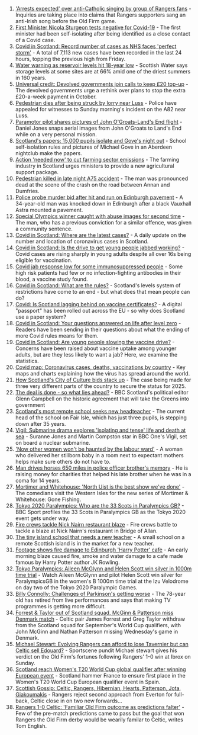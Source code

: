 1. ['Arrests expected' over anti-Catholic singing by group of Rangers fans](https://www.bbc.co.uk/news/uk-scotland-glasgow-west-58384371?at_medium=RSS&at_campaign=KARANGA) - Inquiries are taking place into claims that Rangers supporters sang an anti-Irish song before the Old Firm game.
2. [First Minister Nicola Sturgeon tests negative for Covid-19](https://www.bbc.co.uk/news/uk-scotland-scotland-politics-58361884?at_medium=RSS&at_campaign=KARANGA) - The first minister had been self-isolating after being identified as a close contact of a Covid case.
3. [Covid in Scotland: Record number of cases as NHS faces 'perfect storm'](https://www.bbc.co.uk/news/uk-scotland-58370841?at_medium=RSS&at_campaign=KARANGA) - A total of 7,113 new cases have been recorded in the last 24 hours, topping the previous high from Friday.
4. [Water warning as reservoir levels hit 18-year low](https://www.bbc.co.uk/news/uk-scotland-highlands-islands-58384842?at_medium=RSS&at_campaign=KARANGA) - Scottish Water says storage levels at some sites are at 66% amid one of the driest summers in 160 years.
5. [Universal credit: Devolved governments join calls to keep £20 top-up](https://www.bbc.co.uk/news/uk-58384578?at_medium=RSS&at_campaign=KARANGA) - The devolved governments urge a rethink over plans to stop the extra £20-a-week payment in October.
6. [Pedestrian dies after being struck by lorry near Luss](https://www.bbc.co.uk/news/uk-scotland-glasgow-west-58384844?at_medium=RSS&at_campaign=KARANGA) - Police have appealed for witnesses to Sunday morning's incident on the A82 near Luss.
7. [Paramotor pilot shares pictures of John O'Groats-Land's End flight](https://www.bbc.co.uk/news/uk-england-norfolk-58345631?at_medium=RSS&at_campaign=KARANGA) - Daniel Jones snaps aerial images from John O'Groats to Land's End while on a very personal mission.
8. [Scotland's papers: 15,000 pupils isolate and Gove's night out](https://www.bbc.co.uk/news/uk-scotland-58381882?at_medium=RSS&at_campaign=KARANGA) - School self-isolation rules and pictures of Michael Gove in an Aberdeen nightclub make the papers.
9. [Action 'needed now' to cut farming sector emissions](https://www.bbc.co.uk/news/uk-scotland-58376033?at_medium=RSS&at_campaign=KARANGA) - The farming industry in Scotland urges ministers to provide a new agricultural support package.
10. [Pedestrian killed in late night A75 accident](https://www.bbc.co.uk/news/uk-scotland-south-scotland-58383075?at_medium=RSS&at_campaign=KARANGA) - The man was pronounced dead at the scene of the crash on the road between Annan and Dumfries.
11. [Police probe murder bid after hit and run on Edinburgh pavement](https://www.bbc.co.uk/news/uk-scotland-edinburgh-east-fife-58384589?at_medium=RSS&at_campaign=KARANGA) - A 34-year-old man was knocked down in Edinburgh after a black Vauxhall Astra mounted a pavement.
12. [Special Olympics winner caught with abuse images for second time](https://www.bbc.co.uk/news/uk-scotland-tayside-central-58383718?at_medium=RSS&at_campaign=KARANGA) - The man, who has a previous conviction for a similar offence, was given a community sentence.
13. [Covid in Scotland: Where are the latest cases?](https://www.bbc.co.uk/news/uk-scotland-53511877?at_medium=RSS&at_campaign=KARANGA) - A daily update on the number and location of coronavirus cases in Scotland.
14. [Covid in Scotland: Is the drive to get young people jabbed working?](https://www.bbc.co.uk/news/uk-scotland-58342389?at_medium=RSS&at_campaign=KARANGA) - Covid cases are rising sharply in young adults despite all over 16s being eligible for vaccination.
15. [Covid jab response low for some immunosuppressed people](https://www.bbc.co.uk/news/health-58317261?at_medium=RSS&at_campaign=KARANGA) - Some high risk patients had few or no infection-fighting antibodies in their blood, a vaccine study found.
16. [Covid in Scotland: What are the rules?](https://www.bbc.co.uk/news/uk-scotland-53166816?at_medium=RSS&at_campaign=KARANGA) - Scotland's levels system of restrictions have come to an end - but what does that mean people can do?
17. [Covid: Is Scotland lagging behind on vaccine certificates?](https://www.bbc.co.uk/news/uk-scotland-57519070?at_medium=RSS&at_campaign=KARANGA) - A digital "passport" has been rolled out across the EU - so why does Scotland use a paper system?
18. [Covid in Scotland: Your questions answered on life after level zero](https://www.bbc.co.uk/news/uk-scotland-58071989?at_medium=RSS&at_campaign=KARANGA) - Readers have been sending in their questions about what the ending of more Covid rules means for them.
19. [Covid in Scotland: Are young people slowing the vaccine drive?](https://www.bbc.co.uk/news/uk-scotland-57915106?at_medium=RSS&at_campaign=KARANGA) - Concerns have been raised about vaccine uptake among younger adults, but are they less likely to want a jab? Here, we examine the statistics.
20. [Covid map: Coronavirus cases, deaths, vaccinations by country](https://www.bbc.co.uk/news/world-51235105?at_medium=RSS&at_campaign=KARANGA) - Key maps and charts explaining how the virus has spread around the world.
21. [How Scotland's City of Culture bids stack up](https://www.bbc.co.uk/news/uk-scotland-south-scotland-58309840?at_medium=RSS&at_campaign=KARANGA) - The case being made for three very different parts of the country to secure the status for 2025.
22. [The deal is done - so what lies ahead?](https://www.bbc.co.uk/news/uk-scotland-scotland-politics-58371910?at_medium=RSS&at_campaign=KARANGA) - BBC Scotland's political editor Glenn Campbell on the historic agreement that will take the Greens into government
23. [Scotland's most remote school seeks new headteacher](https://www.bbc.co.uk/news/uk-scotland-north-east-orkney-shetland-58322157?at_medium=RSS&at_campaign=KARANGA) - The current head of the school on Fair Isle, which has just three pupils, is stepping down after 35 years.
24. [Vigil: Submarine drama explores 'isolating and tense' life and death at sea](https://www.bbc.co.uk/news/entertainment-arts-58334990?at_medium=RSS&at_campaign=KARANGA) - Suranne Jones and Martin Compston star in BBC One's Vigil, set on board a nuclear submarine.
25. ['Now other women won't be haunted by the labour ward'](https://www.bbc.co.uk/news/uk-scotland-glasgow-west-58348827?at_medium=RSS&at_campaign=KARANGA) - A woman who delivered her stillborn baby in a room next to expectant mothers helps make sure others do not have to.
26. [Man drives horses 650 miles in police officer brother's memory](https://www.bbc.co.uk/news/uk-scotland-north-east-orkney-shetland-58028532?at_medium=RSS&at_campaign=KARANGA) - He is raising money for charities that helped his late brother when he was in a coma for 14 years.
27. [Mortimer and Whitehouse: 'North Uist is the best show we've done'](https://www.bbc.co.uk/news/uk-scotland-highlands-islands-58341993?at_medium=RSS&at_campaign=KARANGA) - The comedians visit the Western Isles for the new series of Mortimer & Whitehouse: Gone Fishing.
28. [Tokyo 2020 Paralympics: Who are the 33 Scots in Paralympics GB?](https://www.bbc.co.uk/sport/disability-sport/58272054?at_medium=RSS&at_campaign=KARANGA) - BBC Sport profiles the 33 Scots in Paralympics GB as the Tokyo 2020 event gets under way.
29. [Fire crews tackle Nick Nairn restaurant blaze](https://www.bbc.co.uk/news/uk-scotland-58378152?at_medium=RSS&at_campaign=KARANGA) - Fire crews battle to tackle a blaze at Nick Nairn's restaurant in Bridge of Allan.
30. [The tiny island school that needs a new teacher](https://www.bbc.co.uk/news/uk-scotland-58363674?at_medium=RSS&at_campaign=KARANGA) - A small school on a remote Scottish island is in the market for a new teacher.
31. [Footage shows fire damage to Edinburgh 'Harry Potter' cafe](https://www.bbc.co.uk/news/uk-scotland-58333804?at_medium=RSS&at_campaign=KARANGA) - An early morning blaze caused fire, smoke and water damage to a cafe made famous by Harry Potter author JK Rowling.
32. [Tokyo Paralympics: Aileen McGlynn and Helen Scott win silver in 1000m time trial](https://www.bbc.co.uk/sport/av/disability-sport/58339463?at_medium=RSS&at_campaign=KARANGA) - Watch Aileen McGlynn and pilot Helen Scott win silver for ParalympicsGB in the women's B 1000m time trial at the Izu Velodrome on day two of the Tokyo 2020 Paralympic Games.
33. [Billy Connolly: Challenges of Parkinson's getting worse](https://www.bbc.co.uk/news/uk-scotland-58319635?at_medium=RSS&at_campaign=KARANGA) - The 78-year old has retired from live performances and says that making TV programmes is getting more difficult.
34. [Forrest & Taylor out of Scotland squad, McGinn & Patterson miss Denmark match](https://www.bbc.co.uk/sport/football/58369233?at_medium=RSS&at_campaign=KARANGA) - Celtic pair James Forrest and Greg Taylor withdraw from the Scotland squad for September's World Cup qualifiers, with John McGinn and Nathan Patterson missing Wednesday's game in Denmark.
35. [Michael Stewart: Evolving Rangers can afford to lose Tavernier but can Celtic sell Edouard?](https://www.bbc.co.uk/sport/football/58376296?at_medium=RSS&at_campaign=KARANGA) - Sportscene pundit Michael stewart gives his verdict on the Old Firm's fortunes following Rangers' 1-0 win at Ibrox on Sunday.
36. [Scotland reach Women's T20 World Cup global qualifier after winning European event](https://www.bbc.co.uk/sport/cricket/58383070?at_medium=RSS&at_campaign=KARANGA) - Scotland hammer France to ensure first place in the Women's T20 World Cup European qualifier event in Spain.
37. [Scottish Gossip: Celtic, Rangers, Hibernian, Hearts, Patterson, Jota, Giakoumakis](https://www.bbc.co.uk/sport/football/58382160?at_medium=RSS&at_campaign=KARANGA) - Rangers reject second approach from Everton for full-back, Celtic close in on two new forwards...
38. [Rangers 1-0 Celtic: 'Familiar Old Firm outcome as predictions falter'](https://www.bbc.co.uk/sport/football/58377822?at_medium=RSS&at_campaign=KARANGA) - Few of the pre-match predictions came to pass but the goal that won Rangers the Old Firm derby would be wearily familar to Celtic, writes Tom English.
